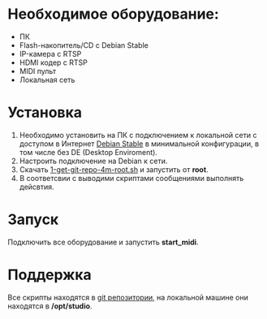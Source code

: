 # Необходимое оборудование:
* ПК
* Flash-накопитель/CD с Debian Stable
* IP-камера c RTSP
* HDMI кодер c RTSP
* MIDI пульт
* Локальная сеть

# Установка
1. Необходимо установить на ПК с подключением к локальной сети с доступом в Интернет [Debian Stable](https://cdimage.debian.org/debian-cd/current/amd64/bt-cd/) в минимальной конфигурации, в том числе без DE (Desktop Enviroment).
2. Настроить подключение на Debian к сети.
3. Скачать [1-get-git-repo-4m-root.sh](https://raw.githubusercontent.com/dkorolev-hse/snowmix-studio/master/install/1-get-git-repo-4m-root.sh) и запустить от **root**.
4. В соответсвии с выводими скриптами сообщениями выполнять дейсвтия.

# Запуск
Подключить все оборудование и запустить **start_midi**.

# Поддержка
Все скрипты находятся в [git репозитории](https://github.com/dkorolev-hse/snowmix-studio.git), на локальной машине они находятся в **/opt/studio**.
